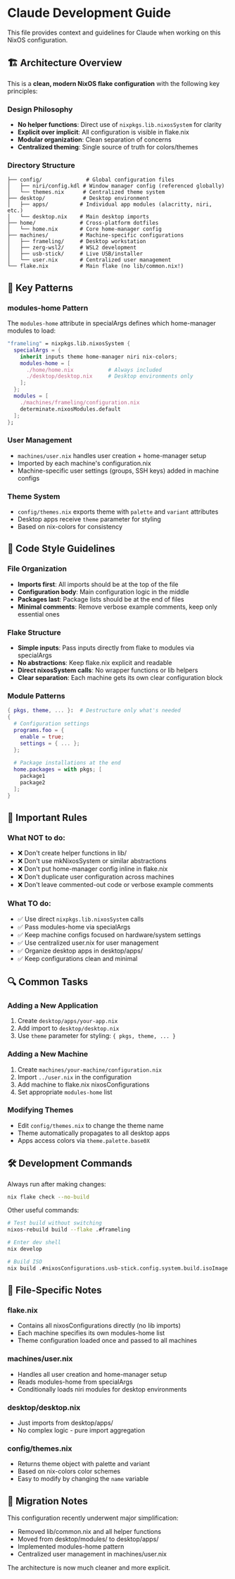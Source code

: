 # Claude Development Guide

This file provides context and guidelines for Claude when working on this NixOS configuration.

## 🏗️ Architecture Overview

This is a **clean, modern NixOS flake configuration** with the following key principles:

### Design Philosophy
- **No helper functions**: Direct use of `nixpkgs.lib.nixosSystem` for clarity
- **Explicit over implicit**: All configuration is visible in flake.nix
- **Modular organization**: Clean separation of concerns
- **Centralized theming**: Single source of truth for colors/themes

### Directory Structure
```
├── config/              # Global configuration files
│   ├── niri/config.kdl # Window manager config (referenced globally)
│   └── themes.nix      # Centralized theme system
├── desktop/            # Desktop environment
│   ├── apps/          # Individual app modules (alacritty, niri, etc.)
│   └── desktop.nix    # Main desktop imports
├── home/              # Cross-platform dotfiles
│   └── home.nix       # Core home-manager config
├── machines/          # Machine-specific configurations
│   ├── frameling/     # Desktop workstation
│   ├── zerg-wsl2/     # WSL2 development
│   ├── usb-stick/     # Live USB/installer
│   └── user.nix       # Centralized user management
└── flake.nix          # Main flake (no lib/common.nix!)
```

## 🔧 Key Patterns

### modules-home Pattern
The `modules-home` attribute in specialArgs defines which home-manager modules to load:

```nix
"frameling" = nixpkgs.lib.nixosSystem {
  specialArgs = {
    inherit inputs theme home-manager niri nix-colors;
    modules-home = [
      ./home/home.nix           # Always included
      ./desktop/desktop.nix     # Desktop environments only
    ];
  };
  modules = [
    ./machines/frameling/configuration.nix
    determinate.nixosModules.default
  ];
};
```

### User Management
- `machines/user.nix` handles user creation + home-manager setup
- Imported by each machine's configuration.nix
- Machine-specific user settings (groups, SSH keys) added in machine configs

### Theme System
- `config/themes.nix` exports theme with `palette` and `variant` attributes
- Desktop apps receive `theme` parameter for styling
- Based on nix-colors for consistency

## 🎨 Code Style Guidelines

### File Organization
- **Imports first**: All imports should be at the top of the file
- **Configuration body**: Main configuration logic in the middle
- **Packages last**: Package lists should be at the end of files
- **Minimal comments**: Remove verbose example comments, keep only essential ones

### Flake Structure
- **Simple inputs**: Pass inputs directly from flake to modules via specialArgs
- **No abstractions**: Keep flake.nix explicit and readable
- **Direct nixosSystem calls**: No wrapper functions or lib helpers
- **Clear separation**: Each machine gets its own clear configuration block

### Module Patterns
```nix
{ pkgs, theme, ... }:  # Destructure only what's needed
{
  # Configuration settings
  programs.foo = {
    enable = true;
    settings = { ... };
  };
  
  # Package installations at the end
  home.packages = with pkgs; [
    package1
    package2
  ];
}
```

## 🚨 Important Rules

### What NOT to do:
- ❌ Don't create helper functions in lib/
- ❌ Don't use mkNixosSystem or similar abstractions
- ❌ Don't put home-manager config inline in flake.nix
- ❌ Don't duplicate user configuration across machines
- ❌ Don't leave commented-out code or verbose example comments

### What TO do:
- ✅ Use direct `nixpkgs.lib.nixosSystem` calls
- ✅ Pass modules-home via specialArgs
- ✅ Keep machine configs focused on hardware/system settings
- ✅ Use centralized user.nix for user management
- ✅ Organize desktop apps in desktop/apps/
- ✅ Keep configurations clean and minimal

## 🔍 Common Tasks

### Adding a New Application
1. Create `desktop/apps/your-app.nix`
2. Add import to `desktop/desktop.nix`
3. Use `theme` parameter for styling: `{ pkgs, theme, ... }`

### Adding a New Machine
1. Create `machines/your-machine/configuration.nix`
2. Import `../user.nix` in the configuration
3. Add machine to flake.nix nixosConfigurations
4. Set appropriate `modules-home` list

### Modifying Themes
- Edit `config/themes.nix` to change the theme name
- Theme automatically propagates to all desktop apps
- Apps access colors via `theme.palette.base0X`

## 🛠️ Development Commands

Always run after making changes:
```bash
nix flake check --no-build
```

Other useful commands:
```bash
# Test build without switching
nixos-rebuild build --flake .#frameling

# Enter dev shell
nix develop

# Build ISO
nix build .#nixosConfigurations.usb-stick.config.system.build.isoImage
```

## 📝 File-Specific Notes

### flake.nix
- Contains all nixosConfigurations directly (no lib imports)
- Each machine specifies its own modules-home list
- Theme configuration loaded once and passed to all machines

### machines/user.nix
- Handles all user creation and home-manager setup
- Reads modules-home from specialArgs
- Conditionally loads niri modules for desktop environments

### desktop/desktop.nix
- Just imports from desktop/apps/
- No complex logic - pure import aggregation

### config/themes.nix
- Returns theme object with palette and variant
- Based on nix-colors color schemes
- Easy to modify by changing the `name` variable

## 🔄 Migration Notes

This configuration recently underwent major simplification:
- Removed lib/common.nix and all helper functions
- Moved from desktop/modules/ to desktop/apps/
- Implemented modules-home pattern
- Centralized user management in machines/user.nix

The architecture is now much cleaner and more explicit.
